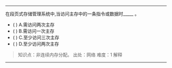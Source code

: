 ---
在段页式存储管理系统中,当访问主存中的一条指令或数据时_____ 。
- ( ) A.需访问两次主存 
- ( ) B.需访问一次主存 
- ( ) C.至少访问三次主存 
- ( ) D.至少访问两次主存

> 知识点：非连续内存分配。
> 出处：网络
> 难度：1
> 解释

---